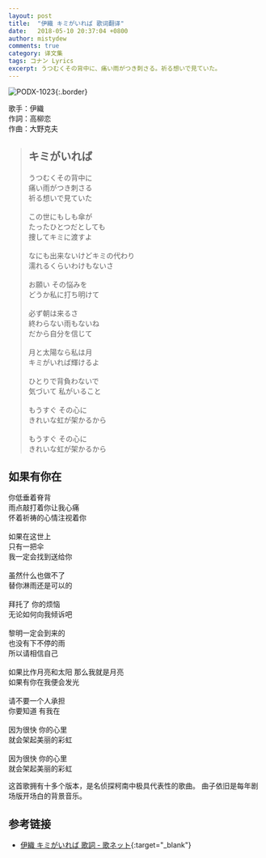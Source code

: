 ```yaml
---
layout: post
title:  "伊織 キミがいれば 歌词翻译"
date:   2018-05-10 20:37:04 +0800
author: mistydew
comments: true
category: 译文集
tags: コナン Lyrics
excerpt: うつむくその背中に、痛い雨がつき刺さる。祈る想いで見ていた。
---
```

![PODX-1023](https://www.generasia.com/w/images/5/5b/IORI_KGI.jpg){:.border}

歌手：伊織<br>
作詞：高柳恋<br>
作曲：大野克夫

<blockquote class="lyric-original">
  <h2>キミがいれば</h2>
  <p>
    うつむくその背中に<br>
    痛い雨がつき刺さる<br>
    祈る想いで見ていた<br>
    <br>
    この世にもしも傘が<br>
    たったひとつだとしても<br>
    捜してキミに渡すよ<br>
    <br>
    なにも出来ないけどキミの代わり<br>
    濡れるくらいわけもないさ<br>
    <br>
    お願い その悩みを<br>
    どうか私に打ち明けて<br>
    <br>
    必ず朝は来るさ<br>
    終わらない雨もないね<br>
    だから自分を信じて<br>
    <br>
    月と太陽なら私は月<br>
    キミがいれば輝けるよ<br>
    <br>
    ひとりで背負わないで<br>
    気づいて 私がいること<br>
    <br>
    もうすぐ その心に<br>
    きれいな虹が架かるから<br>
    <br>
    もうすぐ その心に<br>
    きれいな虹が架かるから
  </p>
</blockquote>

<div class="lyric-translation">
  <h2>如果有你在</h2>
  <p>
    你低垂着脊背<br>
    雨点敲打着你让我心痛<br>
    怀着祈祷的心情注视着你<br>
    <br>
    如果在这世上<br>
    只有一把伞<br>
    我一定会找到送给你<br>
    <br>
    虽然什么也做不了<br>
    替你淋雨还是可以的<br>
    <br>
    拜托了 你的烦恼<br>
    无论如何向我倾诉吧<br>
    <br>
    黎明一定会到来的<br>
    也没有下不停的雨<br>
    所以请相信自己<br>
    <br>
    如果比作月亮和太阳 那么我就是月亮<br>
    如果有你在我便会发光<br>
    <br>
    请不要一个人承担<br>
    你要知道 有我在<br>
    <br>
    因为很快 你的心里<br>
    就会架起美丽的彩虹<br>
    <br>
    因为很快 你的心里<br>
    就会架起美丽的彩虹
  </p>
</div>

这首歌拥有十多个版本，是名侦探柯南中极具代表性的歌曲。
曲子依旧是每年剧场版开场白的背景音乐。

## 参考链接

* [伊織 キミがいれば 歌詞 - 歌ネット](https://www.uta-net.com/song/34909){:target="_blank"}
